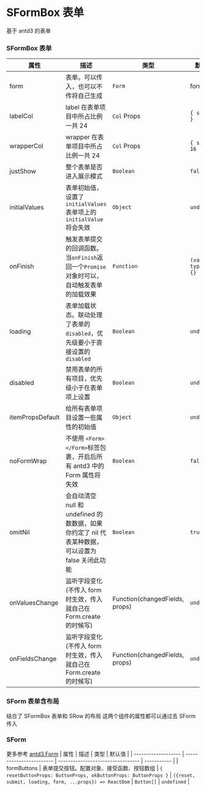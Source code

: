 # SFormBox 表单

基于 antd3 的表单

### SFormBox 表单

<code src='./example'></code>

| 属性             | 描述                                                                                              | 类型                           | 默认值                 |
| ---------------- | ------------------------------------------------------------------------------------------------- | ------------------------------ | ---------------------- |
| form             | 表单。可以传入，也可以不传将自己生成                                                              | `Form`                         | form                   |
| labelCol         | label 在表单项目中所占比例一共 24                                                                 | `Col` Props                    | `{ span: 8 }`          |
| wrapperCol       | wrapper 在表单项目中所占比例一共 24                                                               | `Col` Props                    | `{ span: 16 }`         |
| justShow         | 整个表单是否进入展示模式                                                                          | `Boolean`                      | `false`                |
| initialValues    | 表单初始值，设置了`initialValues`表单项上的`initialValue`将会失效                                 | `Object`                       | `undefined`            |
| onFinish         | 触发表单提交的回调函数。当`onFinish`返回一个`Promise`对象时可以，自动触发表单的加载效果           | `Function`                     | `(values, typs) => {}` |
| loading          | 表单加载状态。联动处理了表单的`disabled`，优先级要小于直接设置的`disabled`                        | `Boolean`                      | `undefined`            |
| disabled         | 禁用表单的所有项目，优先级小于在表单项上设置                                                      | `Boolean`                      | `undefined`            |
| itemPropsDefault | 给所有表单项目设置一些属性的初始值                                                                | `Object`                       | `undefined`            |
| noFormWrap       | 不使用 `<Form></Form>`标签包裹，开启后所有 antd3 中的 Form 属性将失效                             | `Boolean`                      | `false`                |
| omitNil          | 会自动清空 null 和 undefined 的数数据，如果你约定了 nil 代表某种数据，可以设置为 false 关闭此功能 | `Boolean`                      | `true`                 |
| onValuesChange   | 监听字段变化(不传入 form 时生效，传入就自己在 Form.create 的时候写)                               | Function(changedFields, props) | `undefined`            |
| onFieldsChange   | 监听字段变化(不传入 form 时生效，传入就自己在 Form.create 的时候写)                               | Function(changedFields, props) | `undefined`            |

### SForm 表单含布局

结合了 SFormBox 表单和 SRow 的布局
这两个组件的属性都可以通过去 SForm 传入

<code src='./example-form'></code>

### SForm

更多参考 [antd3.Form](https://3x.ant.design/components/form-cn/)
| 属性 | 描述 | 类型 | 默认值 |
| ------------------- | ------------------------ | --------------------------------- | ----------- |
| formButtons | 表单提交按钮。配置对象、接受函数、按钮数组 | `{ resetButtonProps: ButtonProps, okButtonProps: ButtonProps }` \| `({reset, submit, loading, form, ...props}) => ReactDom` \| `Button[]` | `undefined` |

